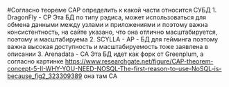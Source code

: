 #Согласно теореме CAP определить к какой части относится СУБД
	1. DragonFly - CP Эта БД по типу рэдиса, может использоваться для обмена данными между узлами и приложениями и поэтому важна консистентность, на сайте указано, что она отлично масштабируется, поэтому и масштабируема
	2. SCYLLA - AP - БД для гейминга поэтому важна высокая доступность и масштабируемость тоже заявлена в описании
	3. Arenadata - CA Эта БД идет как форк от Greenplum, а согласно картинке https://www.researchgate.net/figure/CAP-theorem-concept-5-II-WHY-YOU-NEED-NOSQL-The-first-reason-to-use-NoSQL-is-because_fig2_323309389 она там CA 
